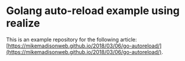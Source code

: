 # Golang auto-reload example using realize
This is an example repository for the following article: [https://mikemadisonweb.github.io/2018/03/06/go-autoreload/](https://mikemadisonweb.github.io/2018/03/06/go-autoreload/).
